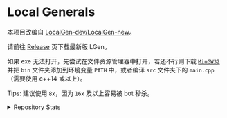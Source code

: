 # Local Generals

本项目改编自 [LocalGen-dev/LocalGen-new](https://github.com/LocalGen-dev/LocalGen-new)。

请前往 [Release](https://github.com/xcx0902/lgen/releases) 页下载最新版 LGen。

如果 exe 无法打开，先尝试在文件资源管理器中打开，若还不行则下载 [`MinGW32`](https://hub.nuaa.cf/xcx0902/mingw32/archive/refs/heads/main.zip) 并把 `bin` 文件夹添加到环境变量 `PATH` 中，或者编译 `src` 文件夹下的 `main.cpp`（需要使用 c++14 或以上）。

Tips: 建议使用 `8x`，因为 `16x` 及以上容易被 bot 秒杀。

<details>
<summary>Repository Stats</summary>

## [![Repography logo](https://images.repography.com/logo.svg)](https://repography.com) / Recent activity [![Time period](https://images.repography.com/33863275/xcx0902/lgen/recent-activity/Bo8r_3qaXeh57OuxOCKEId_jYJGJdD0VrjTakBVVCVk/tJsyU6KaC7J5kbLSJ1ngQnH1yfOYcRkwmKwQ1NSzjZo_badge.svg)](https://repography.com)
[![Timeline graph](https://images.repography.com/33863275/xcx0902/lgen/recent-activity/Bo8r_3qaXeh57OuxOCKEId_jYJGJdD0VrjTakBVVCVk/tJsyU6KaC7J5kbLSJ1ngQnH1yfOYcRkwmKwQ1NSzjZo_timeline.svg)](https://github.com/xcx0902/lgen/commits)
[![Trending topics](https://images.repography.com/33863275/xcx0902/lgen/recent-activity/Bo8r_3qaXeh57OuxOCKEId_jYJGJdD0VrjTakBVVCVk/tJsyU6KaC7J5kbLSJ1ngQnH1yfOYcRkwmKwQ1NSzjZo_words.svg)](https://github.com/xcx0902/lgen/commits)
[![Top contributors](https://images.repography.com/33863275/xcx0902/lgen/recent-activity/Bo8r_3qaXeh57OuxOCKEId_jYJGJdD0VrjTakBVVCVk/tJsyU6KaC7J5kbLSJ1ngQnH1yfOYcRkwmKwQ1NSzjZo_users.svg)](https://github.com/xcx0902/lgen/graphs/contributors)


## [![Repography logo](https://images.repography.com/logo.svg)](https://repography.com) / Top contributors
[![Top contributors](https://images.repography.com/33863275/xcx0902/lgen/top-contributors/Bo8r_3qaXeh57OuxOCKEId_jYJGJdD0VrjTakBVVCVk/tJsyU6KaC7J5kbLSJ1ngQnH1yfOYcRkwmKwQ1NSzjZo_table.svg)](https://github.com/xcx0902/lgen/graphs/contributors)
</details>
